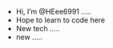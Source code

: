 - Hi, I’m @HEee6991 .....
- Hope to learn to code here 
- New tech .....
- new .....

<!---
HEee6991/HEee6991 is a ✨ special ✨ repository because its `README.md` (this file) appears on your GitHub profile.
You can click the Preview link to take a look at your changes.
--->
